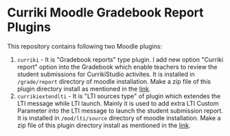 # Curriki Moodle Gradebook Report Plugins

This repository contains following two Moodle plugins: 
1. `curriki` - It is "Gradebook reports" type plugin. I add new option "Curriki report" option into the Gradebook which enable teachers to review the student submissions for CurrikiStudio activites. It is installed in `/grade/report` directory of moodle installation. Make a zip file of this plugin directory install as mentioned in the [link](https://docs.moodle.org/400/en/Installing_plugins).
2. `currikiextendlti` - It is "LTI sources type" of plugin which extendes the LTI message while LTI launch. Mainly it is used to add extra LTI Custom Parameter into the LTI message to launch the student submission report. It is installed in `/mod/lti/source` directory of moodle installation. Make a zip file of this plugin directory install as mentioned in the [link](https://docs.moodle.org/400/en/Installing_plugins). 